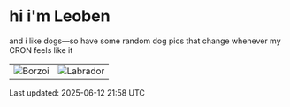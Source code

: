 # hi i'm Leoben

and i like dogs—so have some random dog pics that change whenever my CRON feels like it

|  |  |
|--------|----------|
| ![Borzoi](https://random-dog-vercel.vercel.app/api/random-borzoi?v=1749765491) | ![Labrador](https://random-dog-vercel.vercel.app/api/random-labrador?v=1749765491) |

Last updated: 2025-06-12 21:58 UTC
